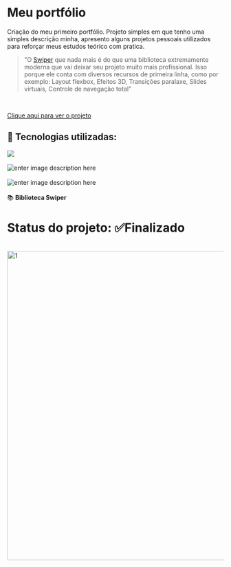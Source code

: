 # Meu portfólio

Criação do meu primeiro portfólio. Projeto simples em que tenho uma simples descrição minha, apresento alguns projetos pessoais utilizados para reforçar meus estudos teórico com pratica. 

> "O  [Swiper](https://swiperjs.com/)  que nada mais é do que uma biblioteca extremamente moderna que vai deixar seu projeto muito mais profissional.
> Isso porque ele conta com diversos recursos de primeira linha, como por exemplo: Layout flexbox, Efeitos 3D, Transições paralaxe, Slides virtuais, Controle de navegação total"
<br>

[Clique aqui para ver o projeto](https://mariameir.github.io/meuportfolio/)
## 🚀 Tecnologias utilizadas:<br>


![](https://img.shields.io/badge/JavaScript-323330?style=for-the-badge&logo=javascript&logoColor=F7DF1E) <br><br>
![enter image description here](https://img.shields.io/badge/HTML5-E34F26?style=for-the-badge&logo=html5&logoColor=white)<br><br>
![enter image description here](https://img.shields.io/badge/CSS3-1572B6?style=for-the-badge&logo=css3&logoColor=white)<br><br>
📚 **Biblioteca Swiper**
# Status do projeto: ✅Finalizado
<br>

<img width="720" alt="1" src="https://user-images.githubusercontent.com/52001215/221571536-8bb159bd-c706-4d3e-ac88-25bc494faae9.png">
